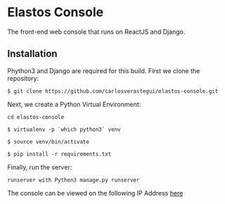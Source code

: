 # Elastos Console

The front-end web console that runs on ReactJS and Django.

## Installation

Phython3 and Django are required for this build. First we clone the repository:

```
$ git clone https://github.com/carlosverastegui/elastos-console.git
```

Next, we create a Python Virtual Environment:

```
cd elastos-console
```

```
$ virtualenv -p `which python3` venv
```

```
$ source venv/bin/activate
```

```
$ pip install -r requirements.txt
```

Finally, run the server:

```
runserver with Python3 manage.py runserver
```

The console can be viewed on the following IP Address [here]

[here]: http://127.0.0.1:8000/hello

